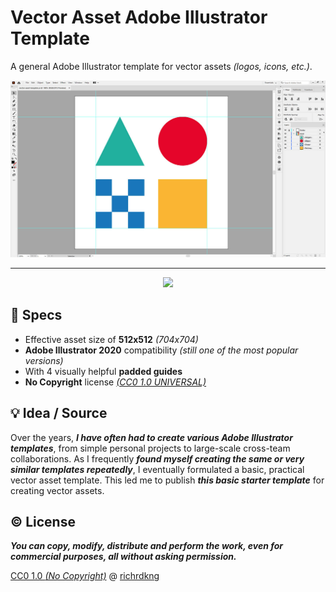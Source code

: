 # Vector Asset Adobe Illustrator Template

A general Adobe Illustrator template for vector assets *(logos, icons, etc.)*.

<p align="center">
  <img src="media/screenshot.jpg" />
</p>

---

<p align="center">
  <a href="https://raw.githubusercontent.com/richrdkng/vector-asset-ai-template/main/src/vector-asset-template.ai">
    <img src="https://img.shields.io/badge/download%20template-017524?style=for-the-badge" />
  </a>  
</p>

## 🎨 Specs

- Effective asset size of **512x512** *(704x704)*
- **Adobe Illustrator 2020** compatibility *(still one of the most popular versions)*
- With 4 visually helpful **padded guides**
- **No Copyright** license [*(CC0 1.0 UNIVERSAL)*](https://creativecommons.org/publicdomain/zero/1.0)

## 💡 Idea / Source

Over the years, ***I have often had to create various Adobe Illustrator 
templates***, from simple personal projects to large-scale cross-team 
collaborations. As I frequently ***found myself creating the same or very 
similar templates repeatedly***, I eventually formulated a basic, practical 
vector asset template. This led me to publish ***this basic starter template*** 
for creating vector assets.

## ©️ License

***You can copy, modify, distribute and perform the work, 
even for commercial purposes, all without asking permission.***

[CC0 1.0 *(No Copyright)*][url-license] @ [richrdkng][url-website]

<!--- References =============================================================================== -->

<!--- URLs -->
[url-website]: https://www.richrdkng.com
[url-license]: https://github.com/richrdkng/vector-asset-ai-template/blob/main/LICENSE

